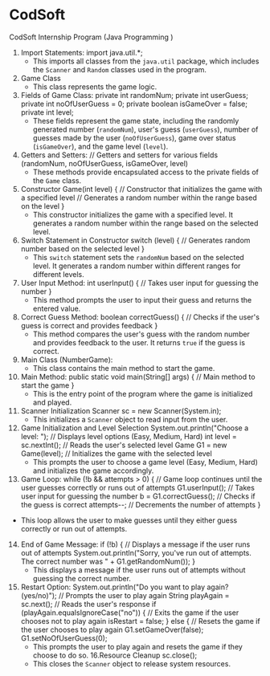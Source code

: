 # CodSoft
CodSoft Internship Program (Java Programming )
1. Import Statements:
   import java.util.*;
   - This imports all classes from the `java.util` package, which includes the `Scanner` and `Random` classes used in the program.
2. Game Class
   - This class represents the game logic.
3. Fields of Game Class:
   private int randomNum;
   private int userGuess;
   private int noOfUserGuess = 0;
   private boolean isGameOver = false;
   private int level;
   - These fields represent the game state, including the randomly generated number (`randomNum`), user's guess (`userGuess`), number of guesses made by the user (`noOfUserGuess`), game over status (`isGameOver`), and the game level (`level`).
4. Getters and Setters:
   // Getters and setters for various fields (randomNum, noOfUserGuess, isGameOver, level)
     - These methods provide encapsulated access to the private fields of the `Game` class.
5. Constructor
   Game(int level) {
       // Constructor that initializes the game with a specified level
       // Generates a random number within the range based on the level
   }
   - This constructor initializes the game with a specified level. It generates a random number within the range based on the selected level.
6. Switch Statement in Constructor
   switch (level) {
       // Generates random number based on the selected level
   }
   - This `switch` statement sets the `randomNum` based on the selected level. It generates a random number within different ranges for different levels.
7. User Input Method:
   int userInput() {
       // Takes user input for guessing the number
   }
   - This method prompts the user to input their guess and returns the entered value.
8. Correct Guess Method:
   boolean correctGuess() {
       // Checks if the user's guess is correct and provides feedback
   }
   - This method compares the user's guess with the random number and provides feedback to the user. It returns `true` if the guess is correct.
9. Main Class (NumberGame):
   - This class contains the main method to start the game.
10. Main Method:
    public static void main(String[] args) {
        // Main method to start the game
    }
    - This is the entry point of the program where the game is initialized and played.
11. Scanner Initialization
    Scanner sc = new Scanner(System.in);
    - This initializes a `Scanner` object to read input from the user.
12. Game Initialization and Level Selection
    System.out.println("Choose a level: ");
    // Displays level options (Easy, Medium, Hard)
    int level = sc.nextInt();
    // Reads the user's selected level
    Game G1 = new Game(level);
    // Initializes the game with the selected level
    - This prompts the user to choose a game level (Easy, Medium, Hard) and initializes the game accordingly.
13. Game Loop:
    while (!b && attempts > 0) {
        // Game loop continues until the user guesses correctly or runs out of attempts
        G1.userInput();
        // Takes user input for guessing the number
        b = G1.correctGuess();
        // Checks if the guess is correct
        attempts--;
        // Decrements the number of attempts
    }
   - This loop allows the user to make guesses until they either guess correctly or run out of attempts.
14. End of Game Message:
    if (!b) {
        // Displays a message if the user runs out of attempts
        System.out.println("Sorry, you've run out of attempts. The correct number was " + G1.getRandomNum());
    }
    - This displays a message if the user runs out of attempts without guessing the correct number.
15. Restart Option:
    System.out.println("Do you want to play again? (yes/no)");
    // Prompts the user to play again
    String playAgain = sc.next();
    // Reads the user's response
    if (playAgain.equalsIgnoreCase("no")) {
        // Exits the game if the user chooses not to play again
        isRestart = false;
    } else {
        // Resets the game if the user chooses to play again
        G1.setGameOver(false);
        G1.setNoOfUserGuess(0);
    - This prompts the user to play again and resets the game if they choose to do so.
16.Resource Cleanup
    sc.close();
    - This closes the `Scanner` object to release system resources.
